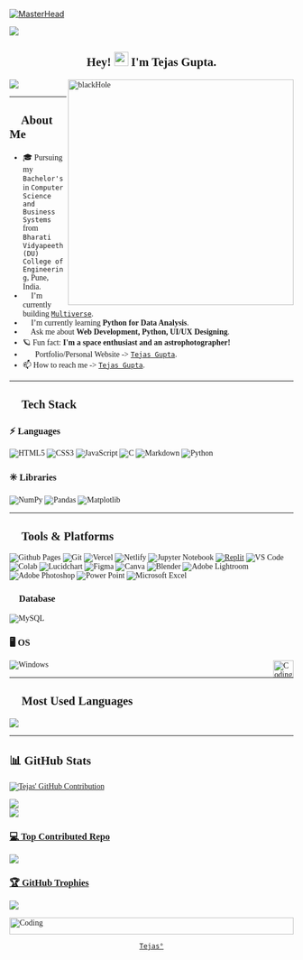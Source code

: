 [![MasterHead](https://64.media.tumblr.com/cca4f06484b447c0687f0325af5b38c9/428a8db1dc8ae92f-87/s1280x1920/7c751558b1d93e15c2d885cff2162ddb95059b8d.gif)](https://rishavchanda.io)

[![](https://visitcount.itsvg.in/api?id=multiverseweb&icon=2&color=0)](https://visitcount.itsvg.in) 
<!--![](https://img.shields.io/badge/</>&nbsp;LOC-27.8k-teal)-->
<div style="font-family:verdana;">
<h2 align="center">Hey! <img src="https://gifdb.com/images/high/cute-wave-emoji-hand-59s88kk0zj3xho40.gif" style="height:25px;" height="25"/> I'm Tejas Gupta.</h2>
  <img src="https://readme-typing-svg.demolab.com/?lines=A Tech%20enthusiast%20from%20India.;With 4+%2B%20years%20of%20coding%20experience.&font=Fira%20Code&center=true&width=1000&height=45&color=ffffff&vCenter=true&pause=1000&size=25" />

<img align="right" alt="blackHole" width="400" src="https://openseauserdata.com/files/8fc69ab9abf6f219d97d68e22ffb97d0.gif">


<hr/>

## 💫 About Me

- 🎓 Pursuing my `Bachelor's` in `Computer Science and Business Systems` from `Bharati Vidyapeeth (DU) College of Engineering`, Pune, India.
- 🔭 I’m currently building <a href="https://multiverseweb.github.io/linktree/">`Multiverse`</a>.
- 🌱 I’m currently learning **Python for Data Analysis**.
- 💬 Ask me about **Web Development, Python, UI/UX Designing**.
- 🪐 Fun fact: **I'm a space enthusiast and an astrophotographer!**
- 👨‍💻Portfolio/Personal Website -> [`Tejas Gupta`](https://multiverseweb.github.io/tejas/).
- 📫 How to reach me -> [`Tejas Gupta`](https://multiverseweb.github.io/tejas-links/).
<hr/>
<!--##🌐 Socials:
<a href="https://linkedin.com/in/tejas-gupta-363887251" target="blank">![Linkedin](https://img.shields.io/badge/LinkedIn-0077B5?style=for-the-badge&logo=linkedin&logoColor=white)</a>
<a href="https://instagram.com/tejasgupta._" target="blank">![Instagram](https://img.shields.io/badge/Instagram-E4405F?style=for-the-badge&logo=instagram&logoColor=white)</a>
<a href="mailto:iamtejasgupta26@gmail.com" target="blank">![](https://img.shields.io/badge/Gmail-D14836?style=for-the-badge&logo=gmail&logoColor=white)</a>
<a href="https://www.hackerrank.com/profile/iamtejasgupta26">![Hackerrank](https://img.shields.io/badge/-Hackerrank-2EC866?style=for-the-badge&logo=HackerRank&logoColor=white) </a>
<a href= "https://leetcode.com/iamtejasgupta26/"> ![LeetCode](https://img.shields.io/badge/LeetCode-000000?style=for-the-badge&logo=LeetCode&logoColor=#d16c06) </a>
<a href="https://code.dcoder.tech/profile/tejasgupta" target="blank">![](https://img.shields.io/badge/%2F%3E%20Dcoder-black?style=for-the-badge)</a>
<a href="https://github.com/multiverseweb" target="blank"> ![GitHub](https://img.shields.io/badge/GitHub-100000?style=for-the-badge&logo=github&logoColor=white)</a>
<a href="https://codepen.io/Tejas-Gupta-7" target="blank">![](https://img.shields.io/badge/Codepen-000000?style=for-the-badge&logo=codepen&logoColor=white)</a>
<a href="https://www.threads.net/@tejasgupta._">![Threads](https://img.shields.io/badge/Threads-000000?style=for-the-badge&logo=Threads&logoColor=white)</a>
<a href="https://twitter.com/code_with_tejas">![X](https://img.shields.io/badge/X-%23000000.svg?style=for-the-badge&logo=X&logoColor=white)</a>
<a href="https://pinterest.com/iamtejasgupta26" target="blank">![Pinterest](https://img.shields.io/badge/Pinterest-%23E60023.svg?&style=for-the-badge&logo=Pinterest&logoColor=white)</a> 
<a href="https://t.me/tejasgupta26" target="blank">![](https://img.shields.io/badge/Telegram-2CA5E0?style=for-the-badge&logo=telegram&logoColor=white)</a>
<a href="" target="blank">![Discord](https://img.shields.io/badge/Discord-%235865F2.svg?style=for-the-badge&logo=discord&logoColor=white)</a> -->

## 🚀 Tech Stack

### ⚡ Languages

![HTML5](https://img.shields.io/badge/HTML5-E34F26?style=for-the-badge&logo=html5&logoColor=white) 
![CSS3](https://img.shields.io/badge/CSS3-1572B6?style=for-the-badge&logo=css3&logoColor=white)
![JavaScript](https://img.shields.io/badge/JavaScript-323330?style=for-the-badge&logo=javascript&logoColor=F7DF1E) 
![C](	https://img.shields.io/badge/C-00599C?style=for-the-badge&logo=c&logoColor=white) 
![Markdown](https://img.shields.io/badge/markdown-%23000000.svg?style=for-the-badge&logo=markdown&logoColor=white)
![Python](https://img.shields.io/badge/Python-FFD43B?style=for-the-badge&logo=python&logoColor=blue) 
### ✳️ Libraries

![NumPy](https://img.shields.io/badge/numpy-%23013243.svg?style=for-the-badge&logo=numpy&logoColor=white)
![Pandas](https://img.shields.io/badge/pandas-%23150458.svg?style=for-the-badge&logo=pandas&logoColor=white)
![Matplotlib](https://img.shields.io/badge/Matplotlib-%2311557c.svg?style=for-the-badge&logo=Matplotlib&logoColor=white)
<!--![Dart](	https://img.shields.io/badge/Dart-0175C2?style=for-the-badge&logo=dart&logoColor=white) -->
<hr/>

## 🧩 Tools & Platforms

![Github Pages](https://img.shields.io/badge/github%20pages-121013?style=for-the-badge&logo=github&logoColor=white)
![Git](https://img.shields.io/badge/git-%23F05033.svg?style=for-the-badge&logo=git&logoColor=white)
![Vercel](https://img.shields.io/badge/vercel-%23000000.svg?style=for-the-badge&logo=vercel&logoColor=white)
![Netlify](https://img.shields.io/badge/netlify-%23000000.svg?style=for-the-badge&logo=netlify&logoColor=#00C7B7) 
![Jupyter Notebook](https://img.shields.io/badge/jupyter-0e1726?style=for-the-badge&logo=jupyter&logoColor=#f2770e)
<a href="https://replit.com/@Tejas7Gupta">![Replit](https://img.shields.io/badge/Replit-0e1726?style=for-the-badge&logo=Replit&logoColor=f7640b)</a>
![VS Code](https://img.shields.io/badge/Visual_Studio_Code-0078D4?style=for-the-badge&logo=visual%20studio%20code&logoColor=white) 
![Colab](https://img.shields.io/badge/Colab-F9AB00?style=for-the-badge&logo=googlecolab&color=525252) 
![Lucidchart](https://img.shields.io/badge/Lucidchart-orange?style=for-the-badge) 
![Figma](https://img.shields.io/badge/Figma-2c2e35?style=for-the-badge&logo=figma&logoColor=white) 
![Canva](https://img.shields.io/badge/Canva-%2300C4CC.svg?&style=for-the-badge&logo=Canva&logoColor=white)
![Blender](https://img.shields.io/badge/blender-%23F5792A.svg?style=for-the-badge&logo=blender&logoColor=white)
![Adobe Lightroom](https://img.shields.io/badge/Adobe%20Lightroom-31A8FF?style=for-the-badge&logo=Adobe%20Lightroom&logoColor=black) 
![Adobe Photoshop](https://img.shields.io/badge/Adobe%20Photoshop-31A8FF?style=for-the-badge&logo=Adobe%20Photoshop&logoColor=black) 
![Power Point](https://img.shields.io/badge/Microsoft_PowerPoint-B7472A?style=for-the-badge&logo=microsoft-powerpoint&logoColor=white)
![Microsoft Excel](https://img.shields.io/badge/Microsoft_Excel-217346?style=for-the-badge&logo=microsoft-excel&logoColor=white)
<!--![Notion](https://img.shields.io/badge/Notion-%23000000.svg?style=for-the-badge&logo=notion&logoColor=white) -->
<!--![MS Word](https://img.shields.io/badge/Microsoft_Word-2B579A?style=for-the-badge&logo=microsoft-word&logoColor=white) -->
<!--![MS Excel](https://img.shields.io/badge/Microsoft_Excel-217346?style=for-the-badge&logo=microsoft-excel&logoColor=white) -->

### 📒 Database

![MySQL](https://img.shields.io/badge/MySQL-005C84?style=for-the-badge&logo=mysql&logoColor=white) 

### 🖥 OS

![Windows](https://img.shields.io/badge/Windows-0078D6?style=for-the-badge&logo=windows&logoColor=white) 
<img align="right" alt="Coding" height="30px" width="36px" src="https://www.giantbomb.com/a/uploads/scale_medium/3/34651/3407473-90scomputer.gif">
<br/>
<hr/>

## 🔰 Most Used Languages

![](https://github-readme-stats.vercel.app/api/top-langs/?username=multiverseweb&theme=tokyonight&layout=compact&hide_border=true&width="100%")

<hr/>

## 📊 GitHub Stats

  <a href="https://github.com/multiverseweb">
 <img src="https://github-profile-summary-cards.vercel.app/api/cards/profile-details?username=multiverseweb&theme=tokyonight&layout=compact&hide_border=true&width="30%" alt="Tejas' GitHub Contribution"/>
<br/>
    
![](https://github-readme-streak-stats.herokuapp.com/?user=multiverseweb&theme=tokyonight&hide_border=true)<br/>
![](https://github-readme-stats.vercel.app/api?username=multiverseweb&theme=tokyonight&hide_border=true&include_all_commits=true&count_private=true)<br/>


### 💻 Top Contributed Repo

![](https://github-contributor-stats.vercel.app/api?username=multiverseweb&limit=5&theme=tokyonight&combine_all_yearly_contributions=true&layout=compact&hide_border=true)


### 🏆 GitHub Trophies
![](https://github-profile-trophy.vercel.app/?username=multiverseweb&theme=tokyonight&no-frame=true&layout=compact&hide_border=true&no-bg=true&margin-w=4)

<img align="middle" alt="Coding" height="30px" width="100%" src="https://static.wixstatic.com/media/7cc7f0_5ae315a9df234f719ad859c1ae3c2b7d~mv2.gif"/>

</div>

<div align="center" style= "display: block;">

`
Tejas°
`

</div>

